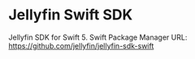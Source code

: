 # Jellyfin Swift SDK
Jellyfin SDK for Swift 5.
Swift Package Manager URL: https://github.com/jellyfin/jellyfin-sdk-swift
